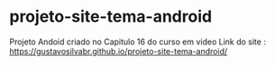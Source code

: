 # projeto-site-tema-android
Projeto Andoid criado no Capitulo 16 do curso em video 
Link do site : https://gustavosilvabr.github.io/projeto-site-tema-android/
